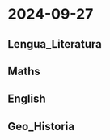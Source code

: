 # 2024-09-27 <!-- markmap: foldAll -->

## Lengua_Literatura

## Maths

## English

## Geo_Historia

